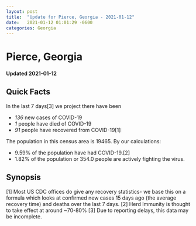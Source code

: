 ```yaml
---
layout: post
title:  "Update for Pierce, Georgia - 2021-01-12"
date:   2021-01-12 01:01:29 -0600
categories: Georgia
---
```


# Pierce, Georgia
#### Updated 2021-01-12

## Quick Facts

In the last 7 days[3] we project there have been
- *136* new cases of COVID-19
- *1* people have died of COVID-19
- *91* people have recovered from COVID-19[1]

The population in this census area is 19465. By our calculations:
- 9.59% of the population have had COVID-19.[2]
- 1.82% of the population or 354.0 people are actively fighting the virus.

## Synopsis




[1] Most US CDC offices do give any recovery statistics- we base this on a formula which looks at confirmed new cases
15 days ago (the average recovery time) and deaths over the last 7 days.
[2] Herd Immunity is thought to take effect at around ~70-80%
[3] Due to reporting delays, this data may be incomplete. 
    